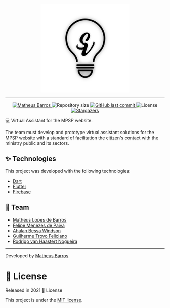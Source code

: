 <p align="center">
   <img src="./assets/images/black_logo.png" alt="srvc" width="280"/>
</p>

---

<p align="center">	
   <a href="https://www.linkedin.com/in/matheus-barros-a1646715a/">
      <img alt="Matheus Barros" src="https://img.shields.io/badge/-Matheus Barros-red?style=flat&logo=Linkedin&logoColor=white" />
   </a>
  <img alt="Repository size" src="https://img.shields.io/github/repo-size/Math-Barros/sirvice-app?color=red">

  <a href="https://github.com/Math-Barros/sirvice-app/commits/master">
    <img alt="GitHub last commit" src="https://img.shields.io/github/last-commit/Math-Barros/sirvice-app?color=red">
  </a> 
  <img alt="License" src="https://img.shields.io/badge/license-MIT-red">
  <a href="https://github.com/Math-Barros/sirvice-app/stargazers">
    <img alt="Stargazers" src="https://img.shields.io/github/stars/Math-Barros/sirvice-app?color=red&logo=github">
  </a>
</p>

:computer: Virtual Assistant for the MPSP website.

The team must develop and prototype virtual assistant solutions for the
MPSP website with a standard of facilitation the citizen's contact with the ministry
public and its sectors.

## :sparkles: Technologies

This project was developed with the following technologies:

- [Dart](https://dart.dev/)
- [Flutter](https://flutter.dev/)
- [Firebase](https://firebase.google.com/?hl=pt-br)

## :busts_in_silhouette: Team

- [Matheus Lopes de Barros](https://github.com/Math-Barros) 
- [Felipe Menezes de Paiva](https://github.com/DevFelipe-Mene)
- [Ahalan Bessa Windson](https://github.com/dasij)
- [Guilherme Trovo Feliciano](https://github.com/Trovovz)
- [Rodrigo van Haastert Nogueira](https://github.com/Rodrigovhn)

---

Developed by [Matheus Barros](https://github.com/Math-Barros)

# :closed_book: License

Released in 2021 :closed_book: License

This project is under the [MIT license](./LICENSE).


